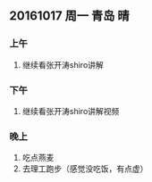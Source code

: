 ## 20161017  周一   青岛  晴

### 上午

1. 继续看张开涛shiro讲解

### 下午

1. 继续看张开涛shiro讲解视频

### 晚上

1. 吃点燕麦
2. 去理工跑步（感觉没吃饭，有点虚） 

